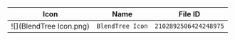 | Icon | Name | File ID |
| ---  | ---  | ---     |
| ![](BlendTree Icon.png) | `BlendTree Icon` | `2102892506424248975` |
